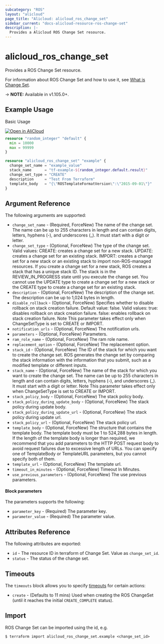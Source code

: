 ```yaml
---
subcategory: "ROS"
layout: "alicloud"
page_title: "Alicloud: alicloud_ros_change_set"
sidebar_current: "docs-alicloud-resource-ros-change-set"
description: |-
  Provides a Alicloud ROS Change Set resource.
---
```


# alicloud\_ros\_change\_set

Provides a ROS Change Set resource.

For information about ROS Change Set and how to use it, see [What is Change Set](https://www.alibabacloud.com/help/doc-detail/131051.htm).

-> **NOTE:** Available in v1.105.0+.

## Example Usage

Basic Usage

<div style="display: block;margin-bottom: 40px;"><div class="oics-button" style="float: right;position: absolute;margin-bottom: 10px;">
  <a href="https://api.aliyun.com/terraform?resource=alicloud_ros_change_set&exampleId=1c4bfc18-d876-86f4-2360-4f0b62444fa17265b398&activeTab=example&spm=docs.r.ros_change_set.0.1c4bfc18d8&intl_lang=EN_US" target="_blank">
    <img alt="Open in AliCloud" src="https://img.alicdn.com/imgextra/i1/O1CN01hjjqXv1uYUlY56FyX_!!6000000006049-55-tps-254-36.svg" style="max-height: 44px; max-width: 100%;">
  </a>
</div></div>

```terraform
resource "random_integer" "default" {
  min = 10000
  max = 99999
}

resource "alicloud_ros_change_set" "example" {
  change_set_name = "example_value"
  stack_name      = "tf-example-${random_integer.default.result}"
  change_set_type = "CREATE"
  description     = "Test From Terraform"
  template_body   = "{\"ROSTemplateFormatVersion\":\"2015-09-01\"}"
}
```

## Argument Reference

The following arguments are supported:

* `change_set_name` - (Required, ForceNew) The name of the change set.  The name can be up to 255 characters in length and can contain digits, letters, hyphens (-), and underscores (_). It must start with a digit or letter.
* `change_set_type` - (Optional, ForceNew) The type of the change set. Valid values:  CREATE: creates a change set for a new stack. UPDATE: creates a change set for an existing stack. IMPORT: creates a change set for a new stack or an existing stack to import non-ROS-managed resources. If you create a change set for a new stack, ROS creates a stack that has a unique stack ID. The stack is in the REVIEW_IN_PROGRESS state until you execute the change set.  You cannot use the UPDATE type to create a change set for a new stack or the CREATE type to create a change set for an existing stack.
* `description` - (Optional, ForceNew) The description of the change set. The description can be up to 1,024 bytes in length.
* `disable_rollback` - (Optional, ForceNew) Specifies whether to disable rollback on stack creation failure. Default value: false.  Valid values:  true: disables rollback on stack creation failure. false: enables rollback on stack creation failure. Note This parameter takes effect only when ChangeSetType is set to CREATE or IMPORT.
* `notification_urls` - (Optional, ForceNew) The notification urls.
* `parameters` - (Optional, ForceNew) Parameters.
* `ram_role_name` - (Optional, ForceNew) The ram role name.
* `replacement_option` - (Optional, ForceNew) The replacement option.
* `stack_id` - (Optional, ForceNew) The ID of the stack for which you want to create the change set. ROS generates the change set by comparing the stack information with the information that you submit, such as a modified template or different inputs.
* `stack_name` - (Optional, ForceNew) The name of the stack for which you want to create the change set.  The name can be up to 255 characters in length and can contain digits, letters, hyphens (-), and underscores (_). It must start with a digit or letter.  Note This parameter takes effect only when ChangeSetType is set to CREATE or IMPORT.
* `stack_policy_body` - (Optional, ForceNew) The stack policy body.
* `stack_policy_during_update_body` - (Optional, ForceNew) The stack policy during update body.
* `stack_policy_during_update_url` - (Optional, ForceNew) The stack policy during update url.
* `stack_policy_url` - (Optional, ForceNew) The stack policy url.
* `template_body` - (Optional, ForceNew) The structure that contains the template body. The template body must be 1 to 524,288 bytes in length.  If the length of the template body is longer than required, we recommend that you add parameters to the HTTP POST request body to avoid request failures due to excessive length of URLs.  You can specify one of TemplateBody or TemplateURL parameters, but you cannot specify both of them.
* `template_url` - (Optional, ForceNew) The template url.
* `timeout_in_minutes` - (Optional, ForceNew) Timeout In Minutes.
* `use_previous_parameters` - (Optional, ForceNew) The use previous parameters.

#### Block parameters

The parameters supports the following: 

* `parameter_key` - (Required) The parameter key.
* `parameter_value` - (Required) The parameter value.

## Attributes Reference

The following attributes are exported:

* `id` - The resource ID in terraform of Change Set. Value as `change_set_id`.
* `status` - The status of the change set.

## Timeouts

The `timeouts` block allows you to specify [timeouts](https://www.terraform.io/docs/configuration-0-11/resources.html#timeouts) for certain actions:

* `create` - (Defaults to 11 mins) Used when creating the ROS ChangeSet (until it reaches the initial `CREATE_COMPLETE` status). 

## Import

ROS Change Set can be imported using the id, e.g.

```shell
$ terraform import alicloud_ros_change_set.example <change_set_id>
```
